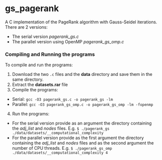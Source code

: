 # gs_pagerank

A C implementation of the PageRank algorithm with Gauss-Seidel iterations. There are 2 versions:

- The serial version *pagerank_gs.c*
- The parallel version using OpenMP *pagerank_gs_omp.c*

### Compiling and Running the programs

To compile and run the programs:

1. Download the two `.c` files and the **data** directory and save them in the same directory.
2. Extract the **datasets.rar** file
3. Compile the programs:
  * Serial: `gcc -O3 pagerank_gs.c -o pagerank_gs -lm`
  * Parallel: `gcc -O3 pagerank_gs_omp.c -o pagerank_gs_omp -lm -fopenmp`
4. Run the programs:
  * For the serial version provide as an argument the directory containing the *adj_list* and *nodes* files. E.g.
  `$ ./pagerank_gs ./data/datasets/__computational_complexity`
  * For the parallel version provide as the first argument the directory containing the *adj_list* and *nodes* files and as the second argument the number of CPU threads. E.g.
  `$ ./pagerank_gs_omp ./data/datasets/__computational_complexity 4`
